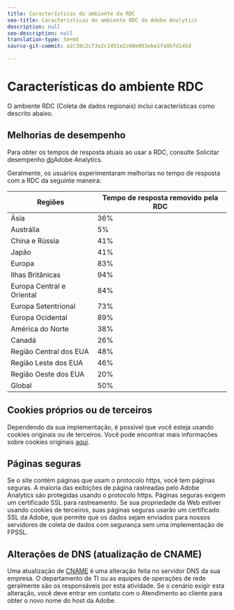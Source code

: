 ```yaml
---
title: Características do ambiente da RDC
seo-title: Características do ambiente RDC do Adobe Analytics
description: null
seo-description: null
translation-type: tm+mt
source-git-commit: a2c38c2cf3a2c1451e2c60e003ebe1fa9bfd145d

---
```



# Características do ambiente RDC

O ambiente RDC (Coleta de dados regionais) inclui características como descrito abaixo.

## Melhorias de desempenho

Para obter os tempos de resposta atuais ao usar a RDC, consulte Solicitar desempenho [do](https://marketing.adobe.com/resources/help/en_US/whitepapers/performance/)Adobe Analytics.

Geralmente, os usuários experimentaram melhorias no tempo de resposta com a RDC da seguinte maneira:

| Regiões | Tempo de resposta removido pela RDC |
| --- | --- |
| Ásia | 36% |
| Austrália | 5% |
| China e Rússia | 41% |
| Japão | 41% |
| Europa | 83% |
| Ilhas Britânicas | 94% |
| Europa Central e Oriental | 84% |
| Europa Setentrional | 73% |
| Europa Ocidental | 89% |
| América do Norte | 38% |
| Canadá | 26% |
| Região Central dos EUA | 48% |
| Região Leste dos EUA | 46% |
| Região Oeste dos EUA | 20% |
| Global | 50% |

## Cookies próprios ou de terceiros

Dependendo da sua implementação, é possível que você esteja usando cookies originais ou de terceiros. Você pode encontrar mais informações sobre cookies originais [aqui](https://marketing.adobe.com/resources/help/en_US/whitepapers/first_party_cookies/fpcookies_overview.html).

## Páginas seguras

Se o site contém páginas que usam o protocolo https, você tem páginas seguras. A maioria das exibições de página rastreadas pelo Adobe Analytics são protegidas usando o protocolo https. Páginas seguras exigem um certificado SSL para rastreamento. Se sua propriedade da Web estiver usando cookies de terceiros, suas páginas seguras usarão um certificado SSL da Adobe, que permite que os dados sejam enviados para nossos servidores de coleta de dados com segurança sem uma implementação de FPSSL.

## Alterações de DNS (atualização de CNAME)

Uma atualização de [CNAME](https://marketing.adobe.com/resources/help/en_US/whitepapers/first_party_cookies/fpcookies_cname.html) é uma alteração feita no servidor DNS da sua empresa. O departamento de TI ou as equipes de operações de rede geralmente são os responsáveis por esta atividade. Se o cenário exigir esta alteração, você deve entrar em contato com o Atendimento ao cliente para obter o novo nome do host da Adobe.
